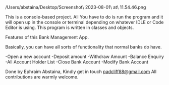 /Users/abstaina/Desktop/Screenshot\ 2023-08-01\ at\ 11.54.46.png

This is a console-based project. All You have to do is run the program and it will open up in the console or terminal depending on whatever IDLE or Code Editor is using. This program is written in classes and objects. 

Features of this Bank Management App.

Basically, you can have all sorts of functionality that normal banks do have.

-Open a new account
-Deposit amount
-Withdraw Amount
-Balance Enquiry
-All Account Holder List
-Close Bank Account
-Modify Bank Account

Done by Ephraim Abstaina,
Kindly get in touch padcliff88@gmail.com
All contributions are warmly welcome.
